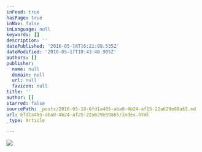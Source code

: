 ```yaml
---
inFeed: true
hasPage: true
inNav: false
inLanguage: null
keywords: []
description: ''
datePublished: '2016-05-18T16:21:09.535Z'
dateModified: '2016-05-17T10:43:40.905Z'
authors: []
publisher:
  name: null
  domain: null
  url: null
  favicon: null
title: ''
author: []
starred: false
sourcePath: _posts/2016-05-18-6fd1a405-aba0-4b24-af25-22a629e89a65.md
url: 6fd1a405-aba0-4b24-af25-22a629e89a65/index.html
_type: Article

---
```

![](https://the-grid-user-content.s3-us-west-2.amazonaws.com/88753d72-4c55-408a-9450-b4537ef5c0bd.jpg)